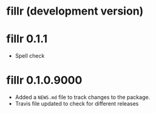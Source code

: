 # fillr (development version)

# fillr 0.1.1

* Spell check

# fillr 0.1.0.9000

* Added a `NEWS.md` file to track changes to the package.
* Travis file updated to check for different releases
